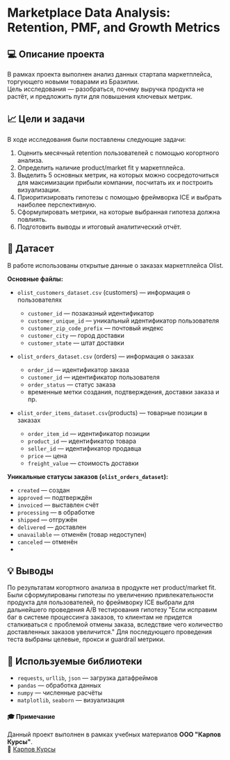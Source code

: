 # Marketplace Data Analysis: Retention, PMF, and Growth Metrics

## 💻 Описание проекта
В рамках проекта выполнен анализ данных стартапа маркетплейса, торгующего новыми товарами из Бразилии.  
Цель исследования — разобраться, почему выручка продукта не растёт, и предложить пути для повышения ключевых метрик.

## 📈 Цели и задачи
В ходе исследования были поставлены следующие задачи:
1. Оценить месячный retention пользователей с помощью когортного анализа.  
2. Определить наличие product/market fit у маркетплейса.  
3. Выделить 5 основных метрик, на которых можно сосредоточиться для максимизации прибыли компании, посчитать их и построить визуализации.  
4. Приоритизировать гипотезы с помощью фреймворка ICE и выбрать наиболее перспективную.  
5. Сформулировать метрики, на которые выбранная гипотеза должна повлиять.  
6. Подготовить выводы и итоговый аналитический отчёт.  

## 📑 Датасет
В работе использованы открытые данные о заказах маркетплейса Olist.  

**Основные файлы:**
- `olist_customers_dataset.csv` (customers) — информация о пользователях  
  - `customer_id` — позаказный идентификатор  
  - `customer_unique_id` — уникальный идентификатор пользователя  
  - `customer_zip_code_prefix` — почтовый индекс  
  - `customer_city` — город доставки  
  - `customer_state` — штат доставки  

- `olist_orders_dataset.csv` (orders) — информация о заказах  
  - `order_id` — идентификатор заказа  
  - `customer_id` — идентификатор пользователя  
  - `order_status` — статус заказа  
  - временные метки создания, подтверждения, доставки заказа и пр.  

- `olist_order_items_dataset.csv`(products) — товарные позиции в заказах  
  - `order_item_id` — идентификатор позиции  
  - `product_id` — идентификатор товара  
  - `seller_id` — идентификатор продавца  
  - `price` — цена  
  - `freight_value` — стоимость доставки  

**Уникальные статусы заказов (`olist_orders_dataset`):**
- `created` — создан  
- `approved` — подтверждён  
- `invoiced` — выставлен счёт  
- `processing` — в обработке  
- `shipped` — отгружён  
- `delivered` — доставлен  
- `unavailable` — отменён (товар недоступен)  
- `canceled` — отменён
- 
## 💡 Выводы
По результатам когортного анализа в продукте нет product/market fit. Были сформулированы гипотезы по увеличению привлекательности продукта для пользователей, по фреймворку ICE выбрали для дальнейшего проведения А/В тестирования гипотезу "Если исправим баг в системе процессинга заказов, то клиентам не придется сталкиваться с проблемой отмены заказа, вследствие чего количество доставленных заказов увеличится." Для последующего проведения теста выбраны целевые, прокси и guardrail метрики.

## 📖 Используемые библиотеки
- `requests`, `urllib`, `json` — загрузка датафреймов
- `pandas` — обработка данных  
- `numpy` — численные расчёты  
- `matplotlib`, `seaborn` — визуализация    

#### 🎓 Примечание
Данный проект выполнен в рамках учебных материалов **ООО "Карпов Курсы"**.  
🔗 [Карпов Курсы](https://karpov.courses)


